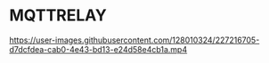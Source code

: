 # MQTTRELAY




https://user-images.githubusercontent.com/128010324/227216705-d7dcfdea-cab0-4e43-bd13-e24d58e4cb1a.mp4

